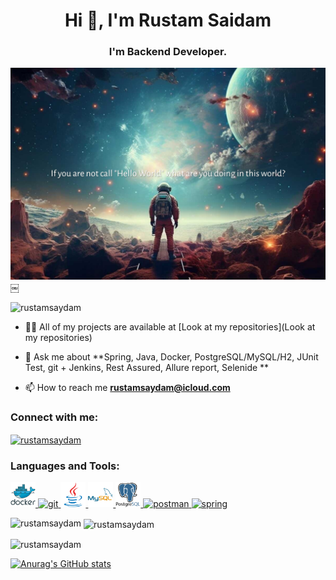<h1 align="center">Hi 👋, I'm Rustam Saidam</h1>
<h3 align="center">I'm Backend Developer.</h3>

![HelloWorld](https://github.com/RustamSaydam/RustamSaydam/blob/master/notreal_kosmos_photo1%20(1).jpeg?raw=true)
￼

<p align="left"> <img src="https://komarev.com/ghpvc/?username=rustamsaydam&label=Profile%20views&color=0e75b6&style=flat" alt="rustamsaydam" /> </p>

- 👨‍💻 All of my projects are available at [Look at my repositories](Look at my repositories)

- 💬 Ask me about **Spring, Java, Docker, PostgreSQL/MySQL/H2, JUnit Test, git + Jenkins, Rest Assured, Allure report, Selenide **

- 📫 How to reach me **rustamsaydam@icloud.com**

<h3 align="left">Connect with me:</h3>
<p align="left">
<a href="https://instagram.com/rustamsaydam" target="blank"><img align="center" src="https://raw.githubusercontent.com/rahuldkjain/github-profile-readme-generator/master/src/images/icons/Social/instagram.svg" alt="rustamsaydam" height="30" width="40" /></a>
</p>

<h3 align="left">Languages and Tools:</h3>
<p align="left"> <a href="https://www.docker.com/" target="_blank" rel="noreferrer"> <img src="https://raw.githubusercontent.com/devicons/devicon/master/icons/docker/docker-original-wordmark.svg" alt="docker" width="40" height="40"/> </a> <a href="https://git-scm.com/" target="_blank" rel="noreferrer"> <img src="https://www.vectorlogo.zone/logos/git-scm/git-scm-icon.svg" alt="git" width="40" height="40"/> </a> <a href="https://www.java.com" target="_blank" rel="noreferrer"> <img src="https://raw.githubusercontent.com/devicons/devicon/master/icons/java/java-original.svg" alt="java" width="40" height="40"/> </a> <a href="https://www.mysql.com/" target="_blank" rel="noreferrer"> <img src="https://raw.githubusercontent.com/devicons/devicon/master/icons/mysql/mysql-original-wordmark.svg" alt="mysql" width="40" height="40"/> </a> <a href="https://www.postgresql.org" target="_blank" rel="noreferrer"> <img src="https://raw.githubusercontent.com/devicons/devicon/master/icons/postgresql/postgresql-original-wordmark.svg" alt="postgresql" width="40" height="40"/> </a> <a href="https://postman.com" target="_blank" rel="noreferrer"> <img src="https://www.vectorlogo.zone/logos/getpostman/getpostman-icon.svg" alt="postman" width="40" height="40"/> </a> <a href="https://spring.io/" target="_blank" rel="noreferrer"> <img src="https://www.vectorlogo.zone/logos/springio/springio-icon.svg" alt="spring" width="40" height="40"/> </a> </p>

<p><img align="left" src="https://github-readme-stats.vercel.app/api/top-langs?username=rustamsaydam&show_icons=true&locale=en&layout=compact" alt="rustamsaydam" /></p>

<p>&nbsp;<img align="center" src="https://github-readme-stats.vercel.app/api?username=rustamsaydam&show_icons=true&locale=en" alt="rustamsaydam" /></p>

<p><img align="center" src="https://github-readme-streak-stats.herokuapp.com/?user=rustamsaydam&" alt="rustamsaydam" /></p>


[![Anurag's GitHub stats](https://github-readme-stats.vercel.app/api?username=rustamsaydam)](https://github.com/anuraghazra/github-readme-stats)
